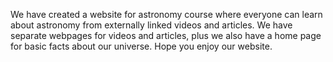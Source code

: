 We have created a website for astronomy course where everyone can learn about astronomy from externally linked videos and articles.
We have separate webpages for videos and articles, plus we also have a home page for basic facts about our universe. Hope you enjoy our website.
